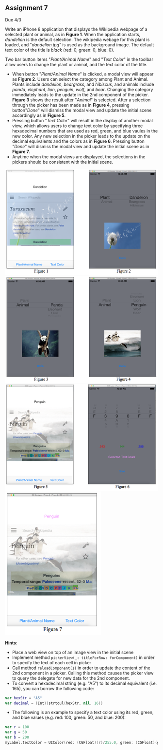 ## Assignment 7
Due 4/3

Write an iPhone 8 application that displays the Wikipedia webpage of a selected plant or animal, as in **Figure 1**. When the application starts, *dandelion* is the default selection. The wikipedia webage for this plant is loaded, and "*dandelion.jpg*" is used as the background image. The default text color of the title is *black* (red: 0, green: 0, blue: 0).

Two bar button items "*Plant/Animal Name*" and "*Text Color*" in the toolbar allow users to change the plant or animal, and the text color of the title.
* When button "*Plant/Animal Name*" is clicked, a modal view will appear as **Figure 2**. Users can select the category among Plant and Animal. Plants include *dandelion*, *beargrass*, and *hibiscus*, and animals include *panda*, *elephant*, *lion*, *penguin*, *wolf*, and *bear*. Changing the category immediately leads to the update in the 2nd component of the picker. **Figure 3** shows the result after "*Animal*" is selected. After a selection through the picker has been made as in **Figure 4**, pressing button"*Done*" will dismiss the modal view and update the initial scene accordingly as in **Figure 5**.
* Pressing button "*Text Color*" will result in the display of another modal view, which allows users to change text color by specifying three hexadecimal numbers that are used as red, green, and blue vaules in the new color. Any new selection in the picker leads to the update on the decimal equivalents and the colors as in **Figure 6**. Pressing button "*Done*" will dismiss the modal view and update the initial scene as in **Figure 7**.
* Anytime when the modal views are displayed, the selections in the pickers should be consistent with the initial scene.

![example](example.png)
![example2](example2.png)
![example3](example3.png)
![example4](example4.png)

**Hints**:
* Place a web view on top of an image view in the initial scene
* Implement method `pickerView(_: titleForRow: forComponent)` in order to specify the text of each cell in picker
* Call method `reloadComponent(1)` in order to update the content of the 2nd component in a picker. Calling this method causes the picker view to query the delegate for new data for the 2nd component.
* To convert a hexadecimal string (e.g. "A5") to its decimal equivalent (i.e. 165), you can borrow the following code: 
```swift
var hexStr = "A5"
var decimal = (Int)(strtoul(hexStr, nil, 16))
```
* The following is an example to specify a text color using its red, green, and blue values (e.g. red: 100, green: 50, and blue: 200):
```swift
var r = 100
var g = 50
var b = 200
myLabel.textColor = UIColor(red: (CGFloat)(r)/255.0, green: (CGFloat)(g)/255.0, blue: (CGFloat)(b)/255.0, alpha: 1.0)
```
